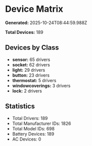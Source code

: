 # Device Matrix

**Generated:** 2025-10-24T08:44:59.988Z

**Total Devices:** 189

## Devices by Class

- **sensor:** 65 drivers
- **socket:** 62 drivers
- **light:** 29 drivers
- **button:** 23 drivers
- **thermostat:** 5 drivers
- **windowcoverings:** 3 drivers
- **lock:** 2 drivers

## Statistics

- Total Drivers: 189
- Total Manufacturer IDs: 1826
- Total Model IDs: 698
- Battery Devices: 189
- AC Devices: 0
